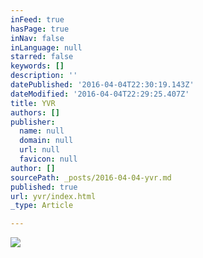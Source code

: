 ```yaml
---
inFeed: true
hasPage: true
inNav: false
inLanguage: null
starred: false
keywords: []
description: ''
datePublished: '2016-04-04T22:30:19.143Z'
dateModified: '2016-04-04T22:29:25.407Z'
title: YVR
authors: []
publisher:
  name: null
  domain: null
  url: null
  favicon: null
author: []
sourcePath: _posts/2016-04-04-yvr.md
published: true
url: yvr/index.html
_type: Article

---
```

![](https://the-grid-user-content.s3-us-west-2.amazonaws.com/081ad3f9-f9e9-46f9-8a21-fcb641ebcf65.jpg)
